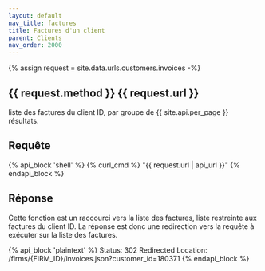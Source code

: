 ```yaml
---
layout: default
nav_title: factures
title: Factures d'un client
parent: Clients
nav_order: 2000
---
```

{% assign request = site.data.urls.customers.invoices -%}
## {{ request.method }} {{ request.url }}

liste des factures du client ID, par groupe de {{ site.api.per_page }} résultats.

## Requête

{% api_block 'shell' %}
{% curl_cmd %} "{{ request.url | api_url }}"
{% endapi_block %}

## Réponse

Cette fonction est un raccourci vers la liste des factures, liste restreinte aux factures du client ID.
La réponse est donc une redirection vers la requête à exécuter sur la liste des factures.

{% api_block 'plaintext' %}
Status: 302 Redirected
Location: /firms/{FIRM_ID}/invoices.json?customer_id=180371
{% endapi_block %}